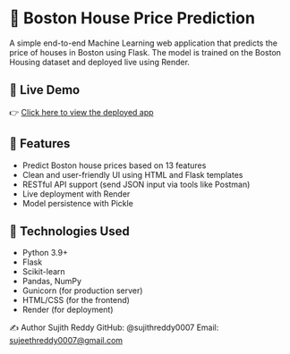 # 🏡 Boston House Price Prediction

A simple end-to-end Machine Learning web application that predicts the price of houses in Boston using Flask. The model is trained on the Boston Housing dataset and deployed live using Render.

## 🔗 Live Demo
👉 [Click here to view the deployed app](https://bostonhousepricing-9u0d.onrender.com)

## 🚀 Features
- Predict Boston house prices based on 13 features
- Clean and user-friendly UI using HTML and Flask templates
- RESTful API support (send JSON input via tools like Postman)
- Live deployment with Render
- Model persistence with Pickle

## 🧠 Technologies Used
- Python 3.9+
- Flask
- Scikit-learn
- Pandas, NumPy
- Gunicorn (for production server)
- HTML/CSS (for the frontend)
- Render (for deployment)

✍️ Author
Sujith Reddy
GitHub: @sujithreddy0007
Email: sujeethreddy0007@gmail.com
